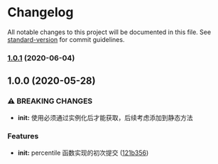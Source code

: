 # Changelog

All notable changes to this project will be documented in this file. See [standard-version](https://github.com/conventional-changelog/standard-version) for commit guidelines.

### [1.0.1](https://github.com/YMaster/percentile/compare/v1.0.0...v1.0.1) (2020-06-04)

## 1.0.0 (2020-05-28)


### ⚠ BREAKING CHANGES

* **init:** 使用必须通过实例化后才能获取，后续考虑添加到静态方法

### Features

* **init:** percentile 函数实现的初次提交 ([121b356](https://github.com/YMaster/percentile/commit/121b356055cbcd532e3a1191de7d2a7d779501cd))
